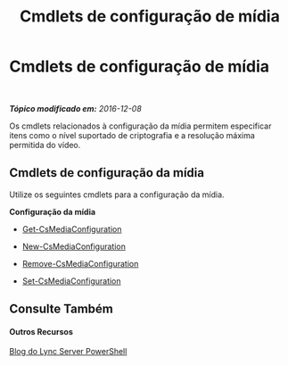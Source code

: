 ﻿---
title: Cmdlets de configuração de mídia
TOCTitle: Cmdlets de configuração de mídia
ms:assetid: 3b0802a4-3ce5-4ffd-89bb-292a2e86ff0e
ms:mtpsurl: https://technet.microsoft.com/pt-br/library/Gg415647(v=OCS.15)
ms:contentKeyID: 49306429
ms.date: 12/10/2016
mtps_version: v=OCS.15
ms.translationtype: HT
---

# Cmdlets de configuração de mídia

 

_**Tópico modificado em:** 2016-12-08_

Os cmdlets relacionados à configuração da mídia permitem especificar itens como o nível suportado de criptografia e a resolução máxima permitida do vídeo.

## Cmdlets de configuração da mídia

Utilize os seguintes cmdlets para a configuração da mídia.

**Configuração da mídia**

  -   
    [Get-CsMediaConfiguration](get-csmediaconfiguration.md)

  -   
    [New-CsMediaConfiguration](new-csmediaconfiguration.md)

  -   
    [Remove-CsMediaConfiguration](remove-csmediaconfiguration.md)

  -   
    [Set-CsMediaConfiguration](set-csmediaconfiguration.md)

## Consulte Também

#### Outros Recursos

[Blog do Lync Server PowerShell](http://go.microsoft.com/fwlink/?linkid=203150%26clcid=0x416)

